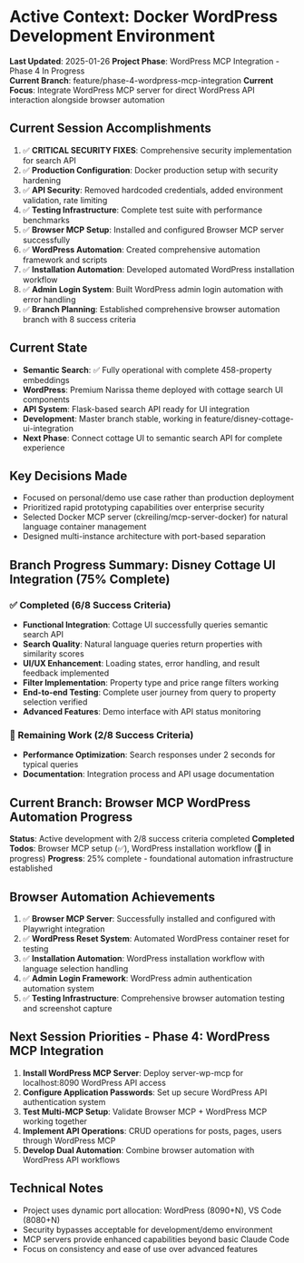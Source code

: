# Active Context: Docker WordPress Development Environment

**Last Updated**: 2025-01-26
**Project Phase**: WordPress MCP Integration - Phase 4 In Progress  
**Current Branch**: feature/phase-4-wordpress-mcp-integration
**Current Focus**: Integrate WordPress MCP server for direct WordPress API interaction alongside browser automation

## Current Session Accomplishments
1. ✅ **CRITICAL SECURITY FIXES**: Comprehensive security implementation for search API
2. ✅ **Production Configuration**: Docker production setup with security hardening
3. ✅ **API Security**: Removed hardcoded credentials, added environment validation, rate limiting
4. ✅ **Testing Infrastructure**: Complete test suite with performance benchmarks
5. ✅ **Browser MCP Setup**: Installed and configured Browser MCP server successfully
6. ✅ **WordPress Automation**: Created comprehensive automation framework and scripts
7. ✅ **Installation Automation**: Developed automated WordPress installation workflow
8. ✅ **Admin Login System**: Built WordPress admin login automation with error handling
9. ✅ **Branch Planning**: Established comprehensive browser automation branch with 8 success criteria

## Current State
- **Semantic Search**: ✅ Fully operational with complete 458-property embeddings
- **WordPress**: Premium Narissa theme deployed with cottage search UI components
- **API System**: Flask-based search API ready for UI integration
- **Development**: Master branch stable, working in feature/disney-cottage-ui-integration
- **Next Phase**: Connect cottage UI to semantic search API for complete experience

## Key Decisions Made
- Focused on personal/demo use case rather than production deployment
- Prioritized rapid prototyping capabilities over enterprise security
- Selected Docker MCP server (ckreiling/mcp-server-docker) for natural language container management
- Designed multi-instance architecture with port-based separation

## Branch Progress Summary: Disney Cottage UI Integration (75% Complete)
### ✅ Completed (6/8 Success Criteria)
- **Functional Integration**: Cottage UI successfully queries semantic search API
- **Search Quality**: Natural language queries return properties with similarity scores
- **UI/UX Enhancement**: Loading states, error handling, and result feedback implemented
- **Filter Implementation**: Property type and price range filters working
- **End-to-end Testing**: Complete user journey from query to property selection verified
- **Advanced Features**: Demo interface with API status monitoring

### 🔄 Remaining Work (2/8 Success Criteria)
- **Performance Optimization**: Search responses under 2 seconds for typical queries
- **Documentation**: Integration process and API usage documentation

## Current Branch: Browser MCP WordPress Automation Progress
**Status**: Active development with 2/8 success criteria completed
**Completed Todos**: Browser MCP setup (✅), WordPress installation workflow (🔄 in progress)
**Progress**: 25% complete - foundational automation infrastructure established

## Browser Automation Achievements
1. ✅ **Browser MCP Server**: Successfully installed and configured with Playwright integration
2. ✅ **WordPress Reset System**: Automated WordPress container reset for testing
3. ✅ **Installation Automation**: WordPress installation workflow with language selection handling
4. ✅ **Admin Login Framework**: WordPress admin authentication automation system
5. ✅ **Testing Infrastructure**: Comprehensive browser automation testing and screenshot capture

## Next Session Priorities - Phase 4: WordPress MCP Integration
1. **Install WordPress MCP Server**: Deploy server-wp-mcp for localhost:8090 WordPress API access
2. **Configure Application Passwords**: Set up secure WordPress API authentication system
3. **Test Multi-MCP Setup**: Validate Browser MCP + WordPress MCP working together
4. **Implement API Operations**: CRUD operations for posts, pages, users through WordPress MCP
5. **Develop Dual Automation**: Combine browser automation with WordPress API workflows

## Technical Notes
- Project uses dynamic port allocation: WordPress (8090+N), VS Code (8080+N)
- Security bypasses acceptable for development/demo environment
- MCP servers provide enhanced capabilities beyond basic Claude Code
- Focus on consistency and ease of use over advanced features